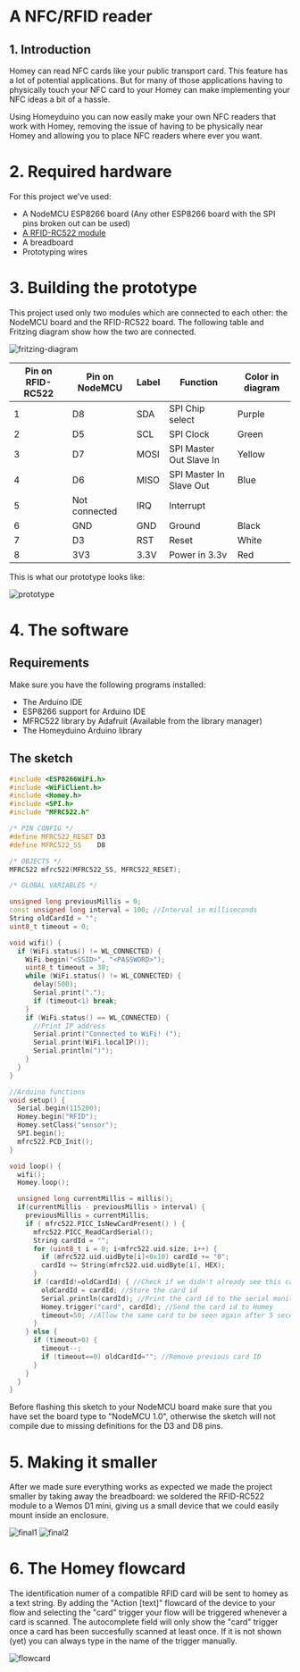 # A NFC/RFID reader

## 1. Introduction
Homey can read NFC cards like your public transport card. This feature has a lot of potential applications. But for many of those applications having to physically touch your NFC card to your Homey can make implementing your NFC ideas a bit of a hassle.

Using Homeyduino you can now easily make your own NFC readers that work with Homey, removing the issue of having to be physically near Homey and allowing you to place NFC readers where ever you want.

# 2. Required hardware
For this project we've used:
* A NodeMCU ESP8266 board (Any other ESP8266 board with the SPI pins broken out can be used)
* [A RFID-RC522 module](https://www.aliexpress.com/wholesale?SearchText=RFID-RC522)
* A breadboard
* Prototyping wires

# 3. Building the prototype

This project used only two modules which are connected to each other: the NodeMCU board and the RFID-RC522 board. The following table and Fritzing diagram show how the two are connected.

![fritzing-diagram](fritzing.png)

| Pin on RFID-RC522 | Pin on NodeMCU    | Label | Function                | Color in diagram |
|-------------------|-------------------|-------|-------------------------|------------------|
| 1                 | D8                | SDA   | SPI Chip select         | Purple           |
| 2                 | D5                | SCL   | SPI Clock               | Green            |
| 3                 | D7                | MOSI  | SPI Master Out Slave In | Yellow           |
| 4                 | D6                | MISO  | SPI Master In Slave Out | Blue             |
| 5                 | Not connected     | IRQ   | Interrupt               |                  |
| 6                 | GND               | GND   | Ground                  | Black            |
| 7                 | D3                | RST   | Reset                   | White            |
| 8                 | 3V3               | 3.3V  | Power in 3.3v           | Red              |

This is what our prototype looks like:

![prototype](prototype.png)

# 4. The software

## Requirements
Make sure you have the following programs installed:
* The Arduino IDE
* ESP8266 support for Arduino IDE
* MFRC522 library by Adafruit (Available from the library manager)
* The Homeyduino Arduino library

## The sketch
```cpp
#include <ESP8266WiFi.h>
#include <WiFiClient.h>
#include <Homey.h>
#include <SPI.h>
#include "MFRC522.h"

/* PIN CONFIG */
#define MFRC522_RESET D3
#define MFRC522_SS    D8

/* OBJECTS */
MFRC522 mfrc522(MFRC522_SS, MFRC522_RESET);

/* GLOBAL VARIABLES */

unsigned long previousMillis = 0;
const unsigned long interval = 100; //Interval in milliseconds
String oldCardId = "";
uint8_t timeout = 0;

void wifi() {
  if (WiFi.status() != WL_CONNECTED) {
    WiFi.begin("<SSID>", "<PASSWORD>");
    uint8_t timeout = 30;
    while (WiFi.status() != WL_CONNECTED) {
      delay(500);
      Serial.print(".");
      if (timeout<1) break;
    }
    if (WiFi.status() == WL_CONNECTED) {
      //Print IP address
      Serial.print("Connected to WiFi! (");
      Serial.print(WiFi.localIP());
      Serial.println(")");
    }
  }
}

//Arduino functions
void setup() {
  Serial.begin(115200);
  Homey.begin("RFID");
  Homey.setClass("sensor");
  SPI.begin();
  mfrc522.PCD_Init();
}

void loop() {
  wifi();
  Homey.loop();

  unsigned long currentMillis = millis();
  if(currentMillis - previousMillis > interval) {
    previousMillis = currentMillis;
    if ( mfrc522.PICC_IsNewCardPresent() ) {
      mfrc522.PICC_ReadCardSerial();
      String cardId = "";
      for (uint8_t i = 0; i<mfrc522.uid.size; i++) {
        if (mfrc522.uid.uidByte[i]<0x10) cardId += "0";
        cardId += String(mfrc522.uid.uidByte[i], HEX);
      }
      if (cardId!=oldCardId) { //Check if we didn't already see this card
        oldCardId = cardId; //Store the card id
        Serial.println(cardId); //Print the card id to the serial monitor
        Homey.trigger("card", cardId); //Send the card id to Homey
        timeout=50; //Allow the same card to be seen again after 5 seconds (50*100ms)
      }
    } else {
      if (timeout>0) {
        timeout--;
        if (timeout==0) oldCardId=""; //Remove previous card ID
      }
    }
  }
}
```

Before flashing this sketch to your NodeMCU board make sure that you have set the board type to "NodeMCU 1.0", otherwise the sketch will not compile due to missing definitions for the D3 and D8 pins.

# 5. Making it smaller

After we made sure everything works as expected we made the project smaller by taking away the breadboard: we soldered the RFID-RC522 module to a Wemos D1 mini, giving us a small device that we could easily mount inside an enclosure.

![final1](final1.jpg)
![final2](final2.jpg)

# 6. The Homey flowcard
The identification numer of a compatible RFID card will be sent to homey as a text string. By adding the "Action [text]" flowcard of the device to your flow and selecting the "card" trigger your flow will be triggered whenever a card is scanned. The autocomplete field will only show the "card" trigger once a card has been succesfully scanned at least once. If it is not shown (yet) you can always type in the name of the trigger manually.

![flowcard](flowcard.png)
